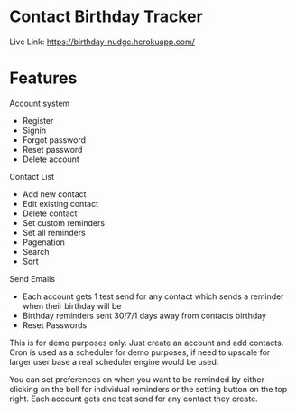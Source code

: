 # Contact Birthday Tracker
Live Link: https://birthday-nudge.herokuapp.com/

# Features
Account system 
 - Register
 - Signin
 - Forgot password
 - Reset password
 - Delete account

Contact List
 - Add new contact
 - Edit existing contact
 - Delete contact
 - Set custom reminders
 - Set all reminders
 - Pagenation
 - Search
 - Sort

Send Emails
 - Each account gets 1 test send for any contact which sends a reminder when their birthday will be
 - Birthday reminders sent 30/7/1 days away from contacts birthday
 - Reset Passwords

This is for demo purposes only.
Just create an account and add contacts.
Cron is used as a scheduler for demo purposes, if need to upscale for larger user base a real scheduler engine would be used.

You can set preferences on when you want to be reminded by either clicking on the bell for individual reminders or the setting button on the top right.
Each account gets one test send for any contact they create. 
